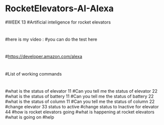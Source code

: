 # RocketElevators-AI-Alexa
#WEEK 13
#Artificial inteligence for rocket elevators
#
#here is my video : 
#you can do the test here
#
#https://developer.amazon.com/alexa
#
#List of working commands
#
#what is the status of elevator 11
#Can you tell me the status of elevator 22
#what is the status of battery 11
#Can you tell me the status of battery 22
#what is the status of column 11
#Can you tell me the status of column 22
#change elevator 33 status to active
#change status to Inactive for elevator 44
#how is rocket elevators going
#what is happening at rocket elevators
#what is going on
#help
